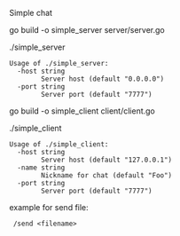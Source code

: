 Simple chat

go build -o simple_server server/server.go

./simple_server

```
Usage of ./simple_server:
  -host string
    	Server host (default "0.0.0.0")
  -port string
    	Server port (default "7777")

```

go build -o simple_client client/client.go

./simple_client
```
Usage of ./simple_client:
  -host string
    	Server host (default "127.0.0.1")
  -name string
    	Nickname for chat (default "Foo")
  -port string
    	Server port (default "7777")

```
example for send file:
```
 /send <filename>
```
